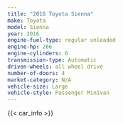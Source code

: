 ```yaml
---
title: "2016 Toyota Sienna"
make: Toyota
model: Sienna
year: 2016
engine-fuel-type: regular unleaded
engine-hp: 266
engine-cylinders: 6
transmission-type: Automatic
driven-wheels: all wheel drive
number-of-doors: 4
market-category: N/A
vehicle-size: Large
vehicle-style: Passenger Minivan
---
```


{{< car_info >}}
